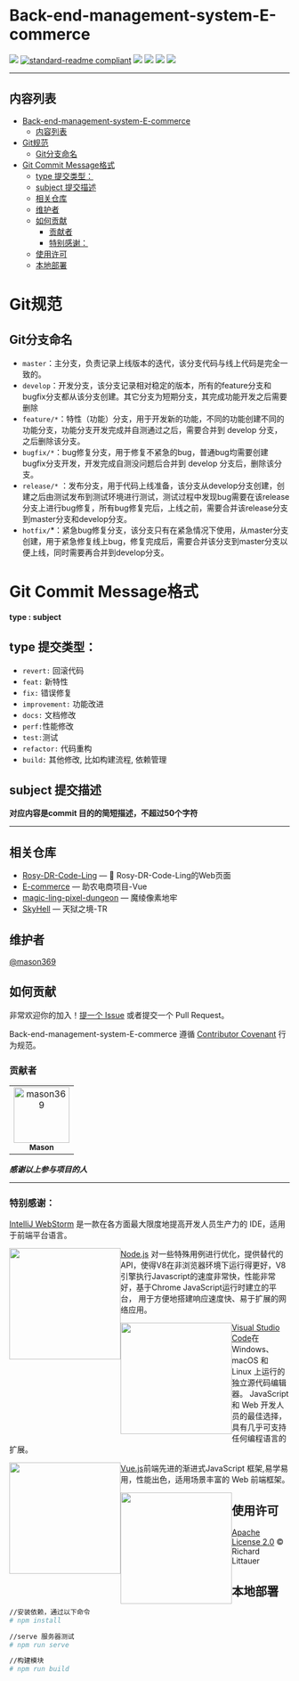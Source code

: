 # Back-end-management-system-E-commerce

<!-- ![](https://img.shields.io/badge/%E7%8A%B6%E6%80%81-%E7%BB%B4%E6%8A%A4%E4%B8%AD-brightgreen) -->
<!-- ![](https://img.shields.io/badge/%E7%8A%B6%E6%80%81-%E9%A1%B9%E7%9B%AE%E5%BC%80%E5%8F%91%E4%B8%AD-green) -->

![](https://img.shields.io/badge/%E7%8A%B6%E6%80%81-%E5%AE%8C%E6%88%90-success)
[![standard-readme compliant](https://img.shields.io/badge/readme%20style-standard-brightgreen.svg?style=flat-square)](https://github.com/RichardLitt/standard-readme)
[![](https://img.shields.io/crates/l/s)](https://img.shields.io/crates/l/s)
![](https://img.shields.io/badge/Vue-%5E2.6.14-success)
![](https://img.shields.io/badge/Node-%20%5E16.18.0-brightgreen)
![](https://img.shields.io/badge/npm-%5E8.19.2-blue)


---

## 内容列表

- [Back-end-management-system-E-commerce](#back-end-management-system-e-commerce)
  - [内容列表](#内容列表)
- [Git规范](#git规范)
  - [Git分支命名](#git分支命名)
- [Git Commit Message格式](#git-commit-message格式)
  - [type 提交类型：](#type-提交类型)
  - [subject 提交描述](#subject-提交描述)
  - [相关仓库](#相关仓库)
  - [维护者](#维护者)
  - [如何贡献](#如何贡献)
    - [贡献者](#贡献者)
    - [特别感谢：](#特别感谢)
  - [使用许可](#使用许可)
  - [本地部署](#本地部署)

# Git规范

## Git分支命名

* `master`：主分支，负责记录上线版本的迭代，该分支代码与线上代码是完全一致的。
* `develop`：开发分支，该分支记录相对稳定的版本，所有的feature分支和bugfix分支都从该分支创建。其它分支为短期分支，其完成功能开发之后需要删除
* `feature/*`：特性（功能）分支，用于开发新的功能，不同的功能创建不同的功能分支，功能分支开发完成并自测通过之后，需要合并到 develop 分支，之后删除该分支。
* `bugfix/*`：bug修复分支，用于修复不紧急的bug，普通bug均需要创建bugfix分支开发，开发完成自测没问题后合并到 develop 分支后，删除该分支。
* `release/*`
  ：发布分支，用于代码上线准备，该分支从develop分支创建，创建之后由测试发布到测试环境进行测试，测试过程中发现bug需要在该release分支上进行bug修复，所有bug修复完后，上线之前，需要合并该release分支到master分支和develop分支。
* `hotfix/`*：紧急bug修复分支，该分支只有在紧急情况下使用，从master分支创建，用于紧急修复线上bug，修复完成后，需要合并该分支到master分支以便上线，同时需要再合并到develop分支。

# Git Commit Message格式

**type : subject**

## type 提交类型：

* `revert:` 回滚代码
* `feat:` 新特性
* `fix:` 错误修复
* `improvement:` 功能改进
* `docs:` 文档修改
* `perf:`性能修改
* `test:`测试
* `refactor:` 代码重构
* `build:` 其他修改, 比如构建流程, 依赖管理

## subject 提交描述

**对应内容是commit 目的的简短描述，不超过50个字符**

---

## 相关仓库

- [Rosy-DR-Code-Ling](https://github.com/School-of-Website-Engineering/Rosy-DR-Code-Ling) — 💌 Rosy-DR-Code-Ling的Web页面
- [E-commerce](https://github.com/Galaxy-Wish-Star/E-commerce) — 助农电商项目-Vue
- [magic-ling-pixel-dungeon](https://github.com/AnsdoShip/Magic-Ling-Pixel-Dungeon) — 魔绫像素地牢
- [SkyHell](https://github.com/LingASDJ/SkyHell) — 天狱之境-TR
## 维护者

[@mason369](https://github.com/mason369)
<!-- [@liusxs](https://github.com/liusxs)
[@LingASDJ](https://github.com/LingASDJ) -->

## 如何贡献

非常欢迎你的加入！[提一个 Issue](https://github.com/mason369/Back-end-management-system-E-commerce/issues) 或者提交一个
Pull Request。

Back-end-management-system-E-commerce 遵循 [Contributor Covenant](http://contributor-covenant.org/version/1/3/0/) 行为规范。

### 贡献者


<!-- readme: collaborators,contributors -start -->
<table>
<tr>
    <td align="center">
        <a href="https://github.com/mason369">
            <img src="https://avatars.githubusercontent.com/u/93964390?v=4" width="100;" alt="mason369"/>
            <br />
            <sub><b>Mason</b></sub>
        </a>
    </td></tr>
</table>
<!-- readme: collaborators,contributors -end -->

***感谢以上参与项目的人***

---

### 特别感谢：

[IntelliJ WebStorm](https://zh.wikipedia.org/zh-hans/IntelliJ_IDEA) 是一款在各方面最大限度地提高开发人员生产力的 IDE，适用于前端平台语言。

<img src="https://resources.jetbrains.com/storage/products/company/brand/logos/WebStorm_icon.png?_gl=1*10616q8*_ga*MTEwMzE4MDQwOS4xNjU0NzQ0NjIw*_ga_9J976DJZ68*MTY1NTA5NzcyOC4yLjEuMTY1NTA5ODE3Ni42MA..&_ga=2.237879491.294686240.1655097729-1103180409.1654744620" style="width:200px; float:left"/>

[Node.js](https://nodejs.org/en/) 对一些特殊用例进行优化，提供替代的API，使得V8在非浏览器环境下运行得更好，V8引擎执行Javascript的速度非常快，性能非常好，基于Chrome
JavaScript运行时建立的平台， 用于方便地搭建响应速度快、易于扩展的网络应用。

<img src="https://nodejs.org/static/images/logo.svg" style="width:200px; float:left"/>

[Visual Studio Code](https://code.visualstudio.com/)在 Windows、macOS 和 Linux 上运行的独立源代码编辑器。
JavaScript 和 Web 开发人员的最佳选择，具有几乎可支持任何编程语言的扩展。

<img src="https://visualstudio.microsoft.com/wp-content/uploads/2019/09/vs-code-responsive-01-1.png" style="width:200px; float:left"/>

[Vue.js](https://cn.vuejs.org/)前端先进的渐进式JavaScript 框架,易学易用，性能出色，适用场景丰富的 Web 前端框架。

<img src="https://cn.vuejs.org/logo.svg" style="width:200px; float:left" />

## 使用许可

[Apache License 2.0](LICENSE) © Richard Littauer

## 本地部署

``` bash
//安装依赖，通过以下命令
# npm install

//serve 服务器测试
# npm run serve

//构建模块
# npm run build

```
